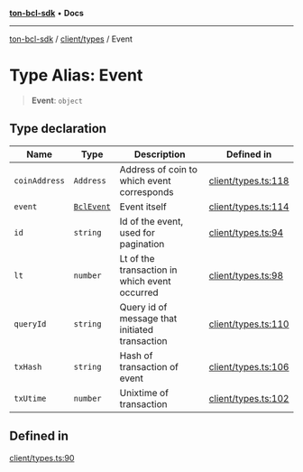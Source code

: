 [**ton-bcl-sdk**](../../../README.md) • **Docs**

***

[ton-bcl-sdk](../../../README.md) / [client/types](../README.md) / Event

# Type Alias: Event

> **Event**: `object`

## Type declaration

| Name | Type | Description | Defined in |
| ------ | ------ | ------ | ------ |
| `coinAddress` | `Address` | Address of coin to which event corresponds | [client/types.ts:118](https://github.com/ton-fun-tech/ton-bcl-sdk/blob/92a3af862d3966a626243e6c0b5a6592026707d2/src/client/types.ts#L118) |
| `event` | [`BclEvent`](BclEvent.md) | Event itself | [client/types.ts:114](https://github.com/ton-fun-tech/ton-bcl-sdk/blob/92a3af862d3966a626243e6c0b5a6592026707d2/src/client/types.ts#L114) |
| `id` | `string` | Id of the event, used for pagination | [client/types.ts:94](https://github.com/ton-fun-tech/ton-bcl-sdk/blob/92a3af862d3966a626243e6c0b5a6592026707d2/src/client/types.ts#L94) |
| `lt` | `number` | Lt of the transaction in which event occurred | [client/types.ts:98](https://github.com/ton-fun-tech/ton-bcl-sdk/blob/92a3af862d3966a626243e6c0b5a6592026707d2/src/client/types.ts#L98) |
| `queryId` | `string` | Query id of message that initiated transaction | [client/types.ts:110](https://github.com/ton-fun-tech/ton-bcl-sdk/blob/92a3af862d3966a626243e6c0b5a6592026707d2/src/client/types.ts#L110) |
| `txHash` | `string` | Hash of transaction of event | [client/types.ts:106](https://github.com/ton-fun-tech/ton-bcl-sdk/blob/92a3af862d3966a626243e6c0b5a6592026707d2/src/client/types.ts#L106) |
| `txUtime` | `number` | Unixtime of transaction | [client/types.ts:102](https://github.com/ton-fun-tech/ton-bcl-sdk/blob/92a3af862d3966a626243e6c0b5a6592026707d2/src/client/types.ts#L102) |

## Defined in

[client/types.ts:90](https://github.com/ton-fun-tech/ton-bcl-sdk/blob/92a3af862d3966a626243e6c0b5a6592026707d2/src/client/types.ts#L90)
